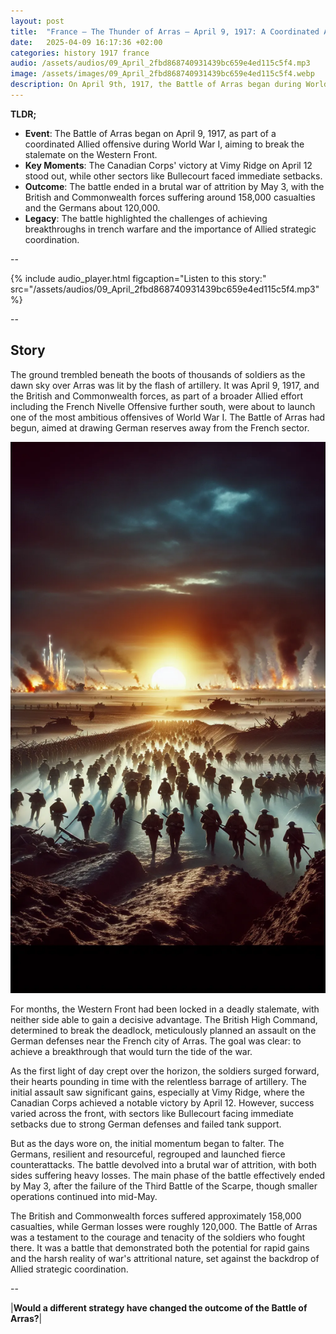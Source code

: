 ```yaml
---
layout: post
title:  "France – The Thunder of Arras – April 9, 1917: A Coordinated Allied Offensive"
date:   2025-04-09 16:17:36 +02:00
categories: history 1917 france
audio: /assets/audios/09_April_2fbd868740931439bc659e4ed115c5f4.mp3
image: /assets/images/09_April_2fbd868740931439bc659e4ed115c5f4.webp
description: On April 9th, 1917, the Battle of Arras began during World War I. British and Commonwealth forces launched an offensive against German defenses near the French city of Arras, achieving significant initial gains.
---
```


**TLDR;**
- **Event**: The Battle of Arras began on April 9, 1917, as part of a coordinated Allied offensive during World War I, aiming to break the stalemate on the Western Front.
- **Key Moments**: The Canadian Corps' victory at Vimy Ridge on April 12 stood out, while other sectors like Bullecourt faced immediate setbacks.
- **Outcome**: The battle ended in a brutal war of attrition by May 3, with the British and Commonwealth forces suffering around 158,000 casualties and the Germans about 120,000.
- **Legacy**: The battle highlighted the challenges of achieving breakthroughs in trench warfare and the importance of Allied strategic coordination.

--

{% include audio_player.html figcaption="Listen to this story:" src="/assets/audios/09_April_2fbd868740931439bc659e4ed115c5f4.mp3" %}

--

## Story
The ground trembled beneath the boots of thousands of soldiers as the dawn sky over Arras was lit by the flash of artillery. It was April 9, 1917, and the British and Commonwealth forces, as part of a broader Allied effort including the French Nivelle Offensive further south, were about to launch one of the most ambitious offensives of World War I. The Battle of Arras had begun, aimed at drawing German reserves away from the French sector.

![Image](/assets/images/09_April_2fbd868740931439bc659e4ed115c5f4.webp)

For months, the Western Front had been locked in a deadly stalemate, with neither side able to gain a decisive advantage. The British High Command, determined to break the deadlock, meticulously planned an assault on the German defenses near the French city of Arras. The goal was clear: to achieve a breakthrough that would turn the tide of the war.

As the first light of day crept over the horizon, the soldiers surged forward, their hearts pounding in time with the relentless barrage of artillery. The initial assault saw significant gains, especially at Vimy Ridge, where the Canadian Corps achieved a notable victory by April 12. However, success varied across the front, with sectors like Bullecourt facing immediate setbacks due to strong German defenses and failed tank support.

But as the days wore on, the initial momentum began to falter. The Germans, resilient and resourceful, regrouped and launched fierce counterattacks. The battle devolved into a brutal war of attrition, with both sides suffering heavy losses. The main phase of the battle effectively ended by May 3, after the failure of the Third Battle of the Scarpe, though smaller operations continued into mid-May.

The British and Commonwealth forces suffered approximately 158,000 casualties, while German losses were roughly 120,000. The Battle of Arras was a testament to the courage and tenacity of the soldiers who fought there. It was a battle that demonstrated both the potential for rapid gains and the harsh reality of war's attritional nature, set against the backdrop of Allied strategic coordination.


--

|**Would a different strategy have changed the outcome of the Battle of Arras?**|

